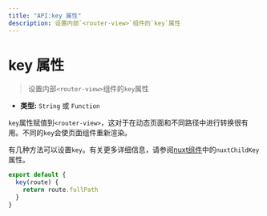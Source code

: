 ```yaml
---
title: "API:key 属性"
description: 设置内部`<router-view>`组件的`key`属性
---
```


# key 属性

> 设置内部`<router-view>`组件的`key`属性
- **类型:** `String` 或 `Function`

`key`属性赋值到`<router-view>`，这对于在动态页面和不同路径中进行转换很有用。不同的`key`会使页面组件重新渲染。

有几种方法可以设置`key`。有关更多详细信息，请参阅[nuxt组件](/api/components-nuxt)中的`nuxtChildKey`属性。

```js
export default {
  key(route) {
    return route.fullPath
  }
}
```
